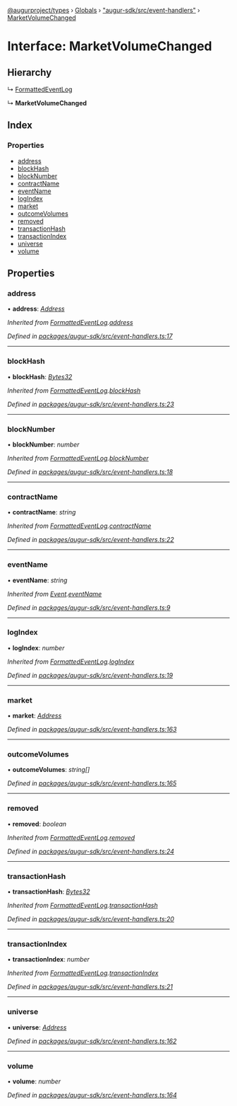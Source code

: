 [@augurproject/types](../README.md) › [Globals](../globals.md) › ["augur-sdk/src/event-handlers"](../modules/_augur_sdk_src_event_handlers_.md) › [MarketVolumeChanged](_augur_sdk_src_event_handlers_.marketvolumechanged.md)

# Interface: MarketVolumeChanged

## Hierarchy

  ↳ [FormattedEventLog](_augur_sdk_src_event_handlers_.formattedeventlog.md)

  ↳ **MarketVolumeChanged**

## Index

### Properties

* [address](_augur_sdk_src_event_handlers_.marketvolumechanged.md#address)
* [blockHash](_augur_sdk_src_event_handlers_.marketvolumechanged.md#blockhash)
* [blockNumber](_augur_sdk_src_event_handlers_.marketvolumechanged.md#blocknumber)
* [contractName](_augur_sdk_src_event_handlers_.marketvolumechanged.md#contractname)
* [eventName](_augur_sdk_src_event_handlers_.marketvolumechanged.md#eventname)
* [logIndex](_augur_sdk_src_event_handlers_.marketvolumechanged.md#logindex)
* [market](_augur_sdk_src_event_handlers_.marketvolumechanged.md#market)
* [outcomeVolumes](_augur_sdk_src_event_handlers_.marketvolumechanged.md#outcomevolumes)
* [removed](_augur_sdk_src_event_handlers_.marketvolumechanged.md#removed)
* [transactionHash](_augur_sdk_src_event_handlers_.marketvolumechanged.md#transactionhash)
* [transactionIndex](_augur_sdk_src_event_handlers_.marketvolumechanged.md#transactionindex)
* [universe](_augur_sdk_src_event_handlers_.marketvolumechanged.md#universe)
* [volume](_augur_sdk_src_event_handlers_.marketvolumechanged.md#volume)

## Properties

###  address

• **address**: *[Address](../modules/_augur_sdk_src_event_handlers_.md#address)*

*Inherited from [FormattedEventLog](_augur_sdk_src_event_handlers_.formattedeventlog.md).[address](_augur_sdk_src_event_handlers_.formattedeventlog.md#address)*

*Defined in [packages/augur-sdk/src/event-handlers.ts:17](https://github.com/AugurProject/augur/blob/69c4be52bf/packages/augur-sdk/src/event-handlers.ts#L17)*

___

###  blockHash

• **blockHash**: *[Bytes32](../modules/_augur_sdk_src_event_handlers_.md#bytes32)*

*Inherited from [FormattedEventLog](_augur_sdk_src_event_handlers_.formattedeventlog.md).[blockHash](_augur_sdk_src_event_handlers_.formattedeventlog.md#blockhash)*

*Defined in [packages/augur-sdk/src/event-handlers.ts:23](https://github.com/AugurProject/augur/blob/69c4be52bf/packages/augur-sdk/src/event-handlers.ts#L23)*

___

###  blockNumber

• **blockNumber**: *number*

*Inherited from [FormattedEventLog](_augur_sdk_src_event_handlers_.formattedeventlog.md).[blockNumber](_augur_sdk_src_event_handlers_.formattedeventlog.md#blocknumber)*

*Defined in [packages/augur-sdk/src/event-handlers.ts:18](https://github.com/AugurProject/augur/blob/69c4be52bf/packages/augur-sdk/src/event-handlers.ts#L18)*

___

###  contractName

• **contractName**: *string*

*Inherited from [FormattedEventLog](_augur_sdk_src_event_handlers_.formattedeventlog.md).[contractName](_augur_sdk_src_event_handlers_.formattedeventlog.md#contractname)*

*Defined in [packages/augur-sdk/src/event-handlers.ts:22](https://github.com/AugurProject/augur/blob/69c4be52bf/packages/augur-sdk/src/event-handlers.ts#L22)*

___

###  eventName

• **eventName**: *string*

*Inherited from [Event](_augur_sdk_src_event_handlers_.event.md).[eventName](_augur_sdk_src_event_handlers_.event.md#eventname)*

*Defined in [packages/augur-sdk/src/event-handlers.ts:9](https://github.com/AugurProject/augur/blob/69c4be52bf/packages/augur-sdk/src/event-handlers.ts#L9)*

___

###  logIndex

• **logIndex**: *number*

*Inherited from [FormattedEventLog](_augur_sdk_src_event_handlers_.formattedeventlog.md).[logIndex](_augur_sdk_src_event_handlers_.formattedeventlog.md#logindex)*

*Defined in [packages/augur-sdk/src/event-handlers.ts:19](https://github.com/AugurProject/augur/blob/69c4be52bf/packages/augur-sdk/src/event-handlers.ts#L19)*

___

###  market

• **market**: *[Address](../modules/_augur_sdk_src_event_handlers_.md#address)*

*Defined in [packages/augur-sdk/src/event-handlers.ts:163](https://github.com/AugurProject/augur/blob/69c4be52bf/packages/augur-sdk/src/event-handlers.ts#L163)*

___

###  outcomeVolumes

• **outcomeVolumes**: *string[]*

*Defined in [packages/augur-sdk/src/event-handlers.ts:165](https://github.com/AugurProject/augur/blob/69c4be52bf/packages/augur-sdk/src/event-handlers.ts#L165)*

___

###  removed

• **removed**: *boolean*

*Inherited from [FormattedEventLog](_augur_sdk_src_event_handlers_.formattedeventlog.md).[removed](_augur_sdk_src_event_handlers_.formattedeventlog.md#removed)*

*Defined in [packages/augur-sdk/src/event-handlers.ts:24](https://github.com/AugurProject/augur/blob/69c4be52bf/packages/augur-sdk/src/event-handlers.ts#L24)*

___

###  transactionHash

• **transactionHash**: *[Bytes32](../modules/_augur_sdk_src_event_handlers_.md#bytes32)*

*Inherited from [FormattedEventLog](_augur_sdk_src_event_handlers_.formattedeventlog.md).[transactionHash](_augur_sdk_src_event_handlers_.formattedeventlog.md#transactionhash)*

*Defined in [packages/augur-sdk/src/event-handlers.ts:20](https://github.com/AugurProject/augur/blob/69c4be52bf/packages/augur-sdk/src/event-handlers.ts#L20)*

___

###  transactionIndex

• **transactionIndex**: *number*

*Inherited from [FormattedEventLog](_augur_sdk_src_event_handlers_.formattedeventlog.md).[transactionIndex](_augur_sdk_src_event_handlers_.formattedeventlog.md#transactionindex)*

*Defined in [packages/augur-sdk/src/event-handlers.ts:21](https://github.com/AugurProject/augur/blob/69c4be52bf/packages/augur-sdk/src/event-handlers.ts#L21)*

___

###  universe

• **universe**: *[Address](../modules/_augur_sdk_src_event_handlers_.md#address)*

*Defined in [packages/augur-sdk/src/event-handlers.ts:162](https://github.com/AugurProject/augur/blob/69c4be52bf/packages/augur-sdk/src/event-handlers.ts#L162)*

___

###  volume

• **volume**: *number*

*Defined in [packages/augur-sdk/src/event-handlers.ts:164](https://github.com/AugurProject/augur/blob/69c4be52bf/packages/augur-sdk/src/event-handlers.ts#L164)*
